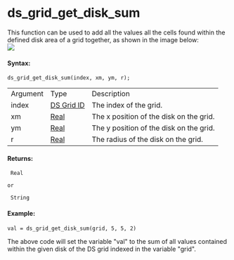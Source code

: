 # ds_grid_get_disk_sum

This function can be used to add all the values all the cells found
within the defined disk area of a grid together, as shown in the image
below:  
![](https://gms.magecorn.com/Manual/assets/Images/Scripting_Reference/GML/Reference/Data_Structures/ds_grid_get_disk_sum.png)  

#### Syntax:

``` gml
ds_grid_get_disk_sum(index, xm, ym, r);
```

|          |                                                                                                             |                                         |
|----------|-------------------------------------------------------------------------------------------------------------|-----------------------------------------|
| Argument | Type                                                                                                        | Description                             |
| index    |  [DS Grid ID](../../../../../GameMaker_Language/GML_Reference/Data_Structures/DS_Grids/ds_grid_create)  | The index of the grid.                  |
| xm       |  [Real](../../../../../GameMaker_Language/GML_Overview/Data_Types)                                      | The x position of the disk on the grid. |
| ym       |  [Real](../../../../../GameMaker_Language/GML_Overview/Data_Types)                                      | The y position of the disk on the grid. |
| r        |  [Real](../../../../../GameMaker_Language/GML_Overview/Data_Types)                                      | The radius of the disk on the grid.     |

#### Returns:

``` gml
 Real

or

 String
```

#### Example:

``` gml
val = ds_grid_get_disk_sum(grid, 5, 5, 2)
```

The above code will set the variable "val" to the sum of all values
contained within the given disk of the DS grid indexed in the variable
"grid".
